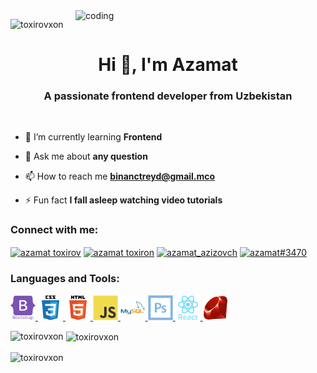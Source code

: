 <img align="right" alt="coding" width="400" src="https://dxbcode.com/assets/images/39998-web-development.gif">

<p align="left"> <img src="https://komarev.com/ghpvc/?username=toxirovxon&label=Profile%20views&color=0e75b6&style=flat" alt="toxirovxon" /> </p>

<h1 align="center">Hi 👋, I'm Azamat</h1>
<h3 align="center">A passionate frontend developer from Uzbekistan</h3>


<!-- <p align="left"> <a href="https://github.com/ryo-ma/github-profile-trophy"><img src="https://github-profile-trophy.vercel.app/?username=toxirovxon" alt="toxirovxon" /></a> </p>
 -->
<p align="left"> <a href="https://twitter.com/" target="blank"><img src="https://img.shields.io/twitter/follow/?logo=twitter&style=for-the-badge" alt="" /></a> </p>

- 🌱 I’m currently learning **Frontend**

- 💬 Ask me about **any question**

- 📫 How to reach me **binanctreyd@gmail.mco**

- ⚡ Fun fact **I fall asleep watching video tutorials**

<h3 align="left">Connect with me:</h3>
<p align="left">
<a href="https://linkedin.com/in/azamat toxirov" target="blank"><img align="center" src="https://raw.githubusercontent.com/rahuldkjain/github-profile-readme-generator/master/src/images/icons/Social/linked-in-alt.svg" alt="azamat toxirov" height="30" width="40" /></a>
<a href="https://fb.com/azamat toxiron" target="blank"><img align="center" src="https://raw.githubusercontent.com/rahuldkjain/github-profile-readme-generator/master/src/images/icons/Social/facebook.svg" alt="azamat toxiron" height="30" width="40" /></a>
<a href="https://instagram.com/azamat_azizovch" target="blank"><img align="center" src="https://raw.githubusercontent.com/rahuldkjain/github-profile-readme-generator/master/src/images/icons/Social/instagram.svg" alt="azamat_azizovch" height="30" width="40" /></a>
<a href="https://discord.gg/azamat#3470" target="blank"><img align="center" src="https://raw.githubusercontent.com/rahuldkjain/github-profile-readme-generator/master/src/images/icons/Social/discord.svg" alt="azamat#3470" height="30" width="40" /></a>
</p>

<h3 align="left">Languages and Tools:</h3>
<p align="left"> <a href="https://getbootstrap.com" target="_blank" rel="noreferrer"> <img src="https://raw.githubusercontent.com/devicons/devicon/master/icons/bootstrap/bootstrap-plain-wordmark.svg" alt="bootstrap" width="40" height="40"/> </a> <a href="https://www.w3schools.com/css/" target="_blank" rel="noreferrer"> <img src="https://raw.githubusercontent.com/devicons/devicon/master/icons/css3/css3-original-wordmark.svg" alt="css3" width="40" height="40"/> </a> <a href="https://www.w3.org/html/" target="_blank" rel="noreferrer"> <img src="https://raw.githubusercontent.com/devicons/devicon/master/icons/html5/html5-original-wordmark.svg" alt="html5" width="40" height="40"/> </a> <a href="https://developer.mozilla.org/en-US/docs/Web/JavaScript" target="_blank" rel="noreferrer"> <img src="https://raw.githubusercontent.com/devicons/devicon/master/icons/javascript/javascript-original.svg" alt="javascript" width="40" height="40"/> </a> <a href="https://www.mysql.com/" target="_blank" rel="noreferrer"> <img src="https://raw.githubusercontent.com/devicons/devicon/master/icons/mysql/mysql-original-wordmark.svg" alt="mysql" width="40" height="40"/> </a> <a href="https://www.photoshop.com/en" target="_blank" rel="noreferrer"> <img src="https://raw.githubusercontent.com/devicons/devicon/master/icons/photoshop/photoshop-line.svg" alt="photoshop" width="40" height="40"/> </a> <a href="https://reactjs.org/" target="_blank" rel="noreferrer"> <img src="https://raw.githubusercontent.com/devicons/devicon/master/icons/react/react-original-wordmark.svg" alt="react" width="40" height="40"/> </a> <a href="https://www.ruby-lang.org/en/" target="_blank" rel="noreferrer"> <img src="https://raw.githubusercontent.com/devicons/devicon/master/icons/ruby/ruby-original.svg" alt="ruby" width="40" height="40"/> </a> </p>

<p><img align="left" src="https://github-readme-stats.vercel.app/api/top-langs?username=toxirovxon&show_icons=true&locale=en&layout=compact" alt="toxirovxon" /></p>

<p>&nbsp;<img align="center" src="https://github-readme-stats.vercel.app/api?username=toxirovxon&show_icons=true&locale=en" alt="toxirovxon" /></p>

<p><img align="center" src="https://github-readme-streak-stats.herokuapp.com/?user=toxirovxon&" alt="toxirovxon" /></p>
